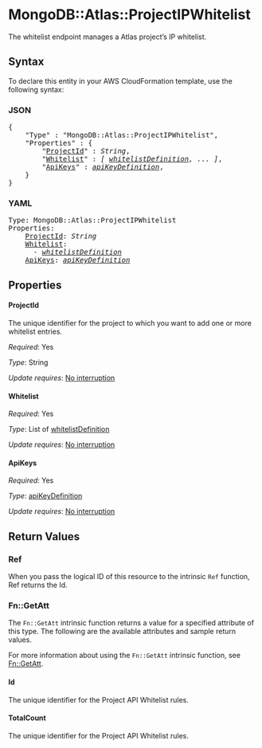 # MongoDB::Atlas::ProjectIPWhitelist

The whitelist endpoint manages a Atlas project’s IP whitelist.

## Syntax

To declare this entity in your AWS CloudFormation template, use the following syntax:

### JSON

<pre>
{
    "Type" : "MongoDB::Atlas::ProjectIPWhitelist",
    "Properties" : {
        "<a href="#projectid" title="ProjectId">ProjectId</a>" : <i>String</i>,
        "<a href="#whitelist" title="Whitelist">Whitelist</a>" : <i>[ <a href="whitelistdefinition.md">whitelistDefinition</a>, ... ]</i>,
        "<a href="#apikeys" title="ApiKeys">ApiKeys</a>" : <i><a href="apikeydefinition.md">apiKeyDefinition</a></i>,
    }
}
</pre>

### YAML

<pre>
Type: MongoDB::Atlas::ProjectIPWhitelist
Properties:
    <a href="#projectid" title="ProjectId">ProjectId</a>: <i>String</i>
    <a href="#whitelist" title="Whitelist">Whitelist</a>: <i>
      - <a href="whitelistdefinition.md">whitelistDefinition</a></i>
    <a href="#apikeys" title="ApiKeys">ApiKeys</a>: <i><a href="apikeydefinition.md">apiKeyDefinition</a></i>
</pre>

## Properties

#### ProjectId

The unique identifier for the project to which you want to add one or more whitelist entries.

_Required_: Yes

_Type_: String

_Update requires_: [No interruption](https://docs.aws.amazon.com/AWSCloudFormation/latest/UserGuide/using-cfn-updating-stacks-update-behaviors.html#update-no-interrupt)

#### Whitelist

_Required_: Yes

_Type_: List of <a href="whitelistdefinition.md">whitelistDefinition</a>

_Update requires_: [No interruption](https://docs.aws.amazon.com/AWSCloudFormation/latest/UserGuide/using-cfn-updating-stacks-update-behaviors.html#update-no-interrupt)

#### ApiKeys

_Required_: Yes

_Type_: <a href="apikeydefinition.md">apiKeyDefinition</a>

_Update requires_: [No interruption](https://docs.aws.amazon.com/AWSCloudFormation/latest/UserGuide/using-cfn-updating-stacks-update-behaviors.html#update-no-interrupt)

## Return Values

### Ref

When you pass the logical ID of this resource to the intrinsic `Ref` function, Ref returns the Id.

### Fn::GetAtt

The `Fn::GetAtt` intrinsic function returns a value for a specified attribute of this type. The following are the available attributes and sample return values.

For more information about using the `Fn::GetAtt` intrinsic function, see [Fn::GetAtt](https://docs.aws.amazon.com/AWSCloudFormation/latest/UserGuide/intrinsic-function-reference-getatt.html).

#### Id

The unique identifier for the Project API Whitelist rules.

#### TotalCount

The unique identifier for the Project API Whitelist rules.

